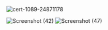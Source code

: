 

![cert-1089-24871178](https://user-images.githubusercontent.com/92664317/152690858-4b2aad75-761d-4864-be49-6298773100fe.jpg)

![Screenshot (42)](https://user-images.githubusercontent.com/92664317/152690912-042d3807-3cd8-47ec-b82e-3c24d22591e7.png)
![Screenshot (47)](https://user-images.githubusercontent.com/92664317/153588145-3b214dd8-22bc-4019-8273-dc7cc67a0981.png)

